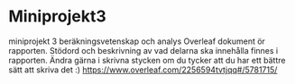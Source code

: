# Miniprojekt3
miniprojekt 3 beräkningsvetenskap och analys
Overleaf dokument ör rapporten.
Stödord och beskrivning av vad delarna ska innehålla finnes i rapporten.
Ändra gärna i skrivna stycken om du tycker att du har ett bättre sätt att skriva det :)
https://www.overleaf.com/2256594tvtjqq#/5781715/
